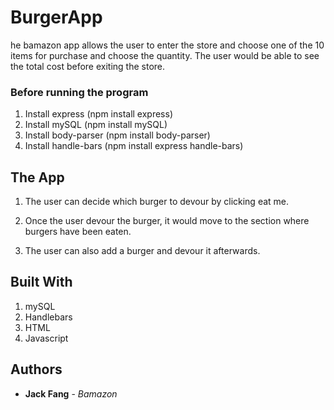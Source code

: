 # BurgerApp

he bamazon app allows the user to enter the store and choose one of the 10 items for purchase and choose the quantity. The user would be able to see the total cost before exiting the store.


### Before running the program

1. Install express (npm install express)
2. Install mySQL (npm install mySQL)
3. Install body-parser (npm install body-parser)
4. Install handle-bars (npm install express handle-bars)



## The App

1. The user can decide which burger to devour by clicking eat me.


2. Once the user devour the burger, it would move to the section where burgers have been eaten.

3. The user can also add a burger and devour it afterwards.

## Built With

1. mySQL
2. Handlebars
3. HTML
4. Javascript

## Authors

* **Jack Fang** - *Bamazon*
